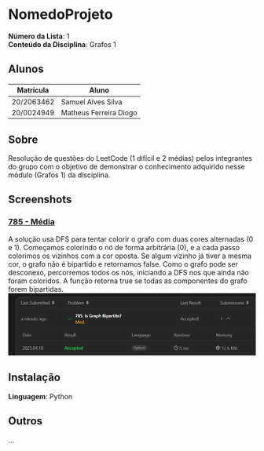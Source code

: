 # NomedoProjeto

**Número da Lista**: 1<br>
**Conteúdo da Disciplina**: Grafos 1<br>

## Alunos
|Matrícula | Aluno |
| -- | -- |
| 20/2063462 |  Samuel Alves Silva |
| 20/0024949  |  Matheus Ferreira Diogo |

## Sobre 
Resolução de questões do LeetCode (1 difícil e 2 médias) pelos integrantes do grupo com o objetivo de demonstrar o conhecimento adquirido nesse módulo (Grafos 1) da disciplina. 

## Screenshots
### [785 - Média](https://leetcode.com/problems/is-graph-bipartite/)
A solução usa DFS para tentar colorir o grafo com duas cores alternadas (0 e 1). Começamos colorindo o nó de forma arbitrária (0), e a cada passo colorimos os vizinhos com a cor oposta. Se algum vizinho já tiver a mesma cor, o grafo não é bipartido e retornamos false. Como o grafo pode ser desconexo, percorremos todos os nós, iniciando a DFS nos que ainda não foram coloridos. A função retorna true se todas as componentes do grafo forem bipartidas.
![785](/assets/785.png)
## Instalação 
**Linguagem**: Python<br>

## Outros 
...
